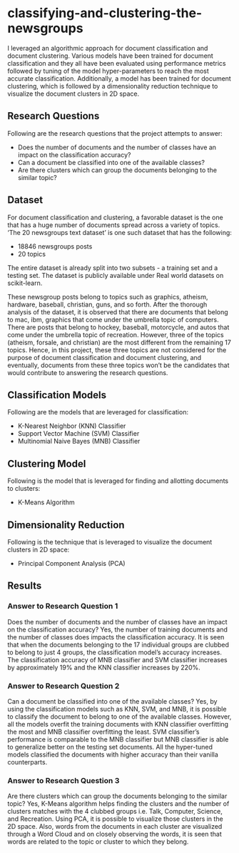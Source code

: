 # classifying-and-clustering-the-newsgroups
I leveraged an algorithmic approach for document classification and document clustering. Various models have been trained for document classification and they all have been evaluated using performance metrics followed by tuning of the model hyper-parameters to reach the most accurate classification. Additionally, a model has been trained for document clustering, which is followed by a dimensionality reduction technique to visualize the document clusters in 2D space.

## Research Questions
Following are the research questions that the project
attempts to answer:
- Does the number of documents and the number of
classes have an impact on the classification accuracy?
- Can a document be classified into one of the available
classes?
- Are there clusters which can group the documents
belonging to the similar topic?

## Dataset
For document classification and clustering, a favorable
dataset is the one that has a huge number of documents
spread across a variety of topics. ‘The 20 newsgroups text
dataset’ is one such dataset that has the following:

- 18846 newsgroups posts
- 20 topics

The entire dataset is already split into two subsets -
a training set and a testing set. The dataset is publicly
available under Real world datasets on scikit-learn.

These newsgroup posts belong to topics such as
graphics, atheism, hardware, baseball, christian, guns, and
so forth. After the thorough analysis of the dataset, it is
observed that there are documents that belong to mac, ibm,
graphics that come under the umbrella topic of computers.
There are posts that belong to hockey, baseball, motorcycle,
and autos that come under the umbrella topic of recreation.
However, three of the topics (atheism, forsale, and christian)
are the most different from the remaining 17 topics. Hence,
in this project, these three topics are not considered for the
purpose of document classification and document clustering,
and eventually, documents from these three topics won’t be
the candidates that would contribute to answering the
research questions.

## Classification Models

Following are
the models that are leveraged for classification:
- K-Nearest Neighbor (KNN) Classifier
- Support Vector Machine (SVM) Classifier
- Multinomial Naive Bayes (MNB) Classifier

## Clustering Model

Following is
the model that is leveraged for finding and allotting documents to clusters:
- K-Means Algorithm

## Dimensionality Reduction

Following is
the technique that is leveraged to visualize the document clusters in 2D space:
- Principal Component Analysis (PCA)

## Results

### Answer to Research Question 1
Does the number of documents and the number of
classes have an impact on the classification accuracy?
Yes, the number of training documents and the number of classes
does impacts the classification accuracy. It is seen that when
the documents belonging to the 17 individual groups are
clubbed to belong to just 4 groups, the classification model’s
accuracy increases. The classification accuracy of MNB
classifier and SVM classifier increases by approximately
19% and the KNN classifier increases by 220%.

### Answer to Research Question 2
Can a document be classified into one of the
available classes? Yes, by using the classification models
such as KNN, SVM, and MNB, it is possible to classify the
document to belong to one of the available classes.
However, all the models overfit the training documents with
KNN classifier overfitting the most and MNB classifier
overfitting the least. SVM classifier’s performance is
comparable to the MNB classifier but MNB classifier is able
to generalize better on the testing set documents. All the
hyper-tuned models classified the documents with higher
accuracy than their vanilla counterparts.

### Answer to Research Question 3
Are there clusters which can group the documents
belonging to the similar topic? Yes, K-Means algorithm
helps finding the clusters and the number of clusters
matches with the 4 clubbed groups i.e. Talk, Computer,
Science, and Recreation. Using PCA, it is possible to
visualize those clusters in the 2D space. Also, words from
the documents in each cluster are visualized through a Word
Cloud and on closely observing the words, it is seen that
words are related to the topic or cluster to which they
belong.
